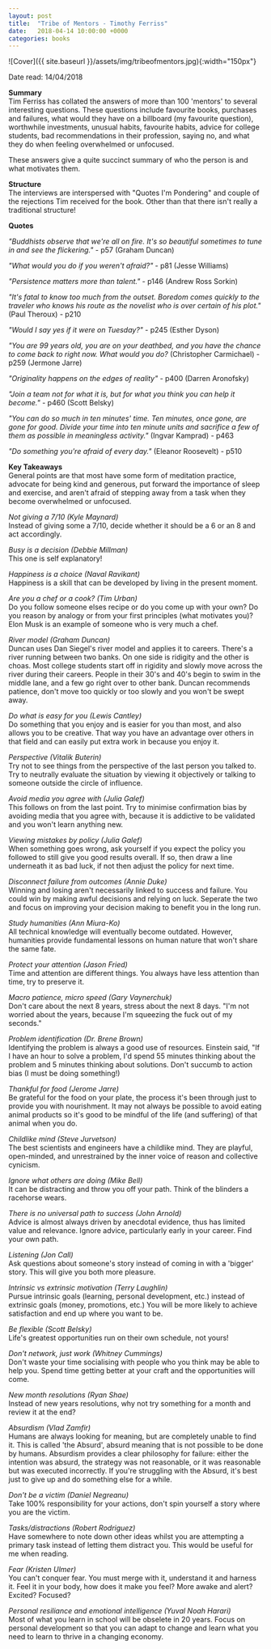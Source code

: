 ```yaml
---
layout: post
title:  "Tribe of Mentors - Timothy Ferriss"
date:   2018-04-14 10:00:00 +0000
categories: books
---
```

![Cover]({{ site.baseurl }}/assets/img/tribeofmentors.jpg){:width="150px"}

Date read: 14/04/2018

**Summary**  
Tim Ferriss has collated the answers of more than 100 'mentors' to several interesting questions. These questions include favourite books, purchases and failures, what would they have on a billboard (my favourite question), worthwhile investments, unusual habits, favourite habits, advice for college students, bad recommendations in their profession, saying no, and what they do when feeling overwhelmed or unfocused.

These answers give a quite succinct summary of who the person is and what motivates them.

**Structure**  
The interviews are interspersed with "Quotes I'm Pondering" and couple of the rejections Tim received for the book. Other than that there isn't really a traditional structure!

**Quotes**

*"Buddhists observe that we're all on fire. It's so beautiful sometimes to tune in and see the flickering."* - p57 (Graham Duncan)

*"What would you do if you weren't afraid?"* - p81 (Jesse Williams)

*"Persistence matters more than talent."* - p146 (Andrew Ross Sorkin)

*"It's fatal to know too much from the outset. Boredom comes quickly to the traveler who knows his route as the novelist who is over certain of his plot."* (Paul Theroux) - p210 

*"Would I say yes if it were on Tuesday?"* - p245 (Esther Dyson)

*"You are 99 years old, you are on your deathbed, and you have the chance to come back to right now. What would you do?* (Christopher Carmichael) - p259 (Jermone Jarre)

*"Originality happens on the edges of reality"* - p400 (Darren Aronofsky)

*"Join a team not for what it is, but for what you think you can help it become."* - p460 (Scott Belsky)

*"You can do so much in ten minutes' time. Ten minutes, once gone, are gone for good. Divide your time into ten minute units and sacrifice a few of them as possible in meaningless activity."* (Ingvar Kamprad) - p463

*"Do something you're afraid of every day."* (Eleanor Roosevelt) - p510

**Key Takeaways**  
General points are that most have some form of meditation practice, advocate for being kind and generous, put forward the importance of sleep and exercise, and aren't afraid of stepping away from a task when they become overwhelmed or unfocused.

*Not giving a 7/10 (Kyle Maynard)*  
Instead of giving some a 7/10, decide whether it should be a 6 or an 8 and act accordingly.

*Busy is a decision (Debbie Millman)*  
This one is self explanatory!

*Happiness is a choice (Naval Ravikant)*  
Happiness is a skill that can be developed by living in the present moment.

*Are you a chef or a cook? (Tim Urban)*  
Do you follow someone elses recipe or do you come up with your own? Do you reason by analogy or from your first principles (what motivates you)? Elon Musk is an example of someone who is very much a chef.

*River model (Graham Duncan)*  
Duncan uses Dan Siegel's river model and applies it to careers. There's a river running between two banks. On one side is ridigity and the other is choas. Most college students start off in rigidity and slowly move across the river during their careers. People in their 30's and 40's begin to swim in the middle lane, and a few go right over to other bank. Duncan recommends patience, don't move too quickly or too slowly 
and you won't be swept away.

*Do what is easy for you (Lewis Cantley)*  
Do something that you enjoy and is easier for you than most, and also allows you to be creative. That way you have an advantage over others in that field and can easily put extra work in because you enjoy it.

*Perspective (Vitalik Buterin)*  
Try not to see things from the perspective of the last person you talked to. Try to neutrally evaluate the situation by viewing it objectively or talking to someone outside the circle of influence.

*Avoid media you agree with (Julia Galef)*  
This follows on from the last point. Try to minimise confirmation bias by avoiding media that you agree with, because it is addictive to be validated and you won't learn anything new.

*Viewing mistakes by policy (Julia Galef)*  
When something goes wrong, ask yourself if you expect the policy you followed to still give you good results overall. If so, then draw a line underneath it as bad luck, if not then adjust the policy for next time.

*Disconnect failure from outcomes (Annie Duke)*  
Winning and losing aren't necessarily linked to success and failure. You could win by making awful decisions and relying on luck. Seperate the two and focus on improving your decision making to benefit you in the long run.

*Study humanities (Ann Miura-Ko)*  
All technical knowledge will eventually become outdated. However, humanities provide fundamental lessons on human nature that won't share the same fate.

*Protect your attention (Jason Fried)*  
Time and attention are different things. You always have less attention than time, try to preserve it.

*Macro patience, micro speed (Gary Vaynerchuk)*  
Don't care about the next 8 years, stress about the next 8 days. "I'm not worried about the years, because I'm squeezing the fuck out of my seconds."

*Problem identification (Dr. Brene Brown)*  
Identifying the problem is always a good use of resources. Einstein said, "If I have an hour to solve a problem, I'd spend 55 minutes thinking about the problem and 5 minutes thinking about solutions. Don't succumb to action bias (I must be doing something!)

*Thankful for food (Jerome Jarre)*  
Be grateful for the food on your plate, the process it's been through just to provide you with nourishment. It may not always be possible to avoid eating animal products so it's good to be mindful of the life (and suffering) of that animal when you do.

*Childlike mind (Steve Jurvetson)*  
The best scientists and engineers have a childlike mind. They are playful, open-minded, and unrestrained by the inner voice of reason and collective cynicism.

*Ignore what others are doing (Mike Bell)*  
It can be distracting and throw you off your path. Think of the blinders a racehorse wears.

*There is no universal path to success (John Arnold)*  
Advice is almost always driven by anecdotal evidence, thus has limited value and relevance. Ignore advice, particularly early in your career. Find your own path.

*Listening (Jon Call)*  
Ask questions about someone's story instead of coming in with a 'bigger' story. This will give you both more pleasure.

*Intrinsic vs extrinsic motivation (Terry Laughlin)*  
Pursue intrinsic goals (learning, personal development, etc.) instead of extrinsic goals (money, promotions, etc.) You will be more likely to achieve satisfaction and end up where you want to be.

*Be flexible (Scott Belsky)*  
Life's greatest opportunities run on their own schedule, not yours!

*Don't network, just work (Whitney Cummings)*  
Don't waste your time socialising with people who you think may be able to help you. Spend time getting better at your craft and the opportunities will come.

*New month resolutions (Ryan Shae)*  
Instead of new years resolutions, why not try something for a month and review it at the end?

*Absurdism (Vlad Zamfir)*  
Humans are always looking for meaning, but are completely unable to find it. This is called 'the Absurd', absurd meaning that is not possible to be done by humans. Absurdism provides a clear philosophy for failure: either the intention was absurd, the strategy was not reasonable, or it was reasonable but was executed incorrectly. If you're struggling with the Absurd, it's best just to give up and do something else for a while.

*Don't be a victim (Daniel Negreanu)*  
Take 100% responsibility for your actions, don't spin yourself a story where you are the victim.

*Tasks/distractions (Robert Rodriguez)*  
Have somewhere to note down other ideas whilst you are attempting a primary task instead of letting them distract you. This would be useful for me when reading.

*Fear (Kristen Ulmer)*  
You can't conquer fear. You must merge with it, understand it and harness it. Feel it in your body, how does it make you feel? More awake and alert? Excited? Focused?

*Personal resiliance and emotional intelligence (Yuval Noah Harari)*  
Most of what you learn in school will be obselete in 20 years. Focus on personal development so that you can adapt to change and learn what you need to learn to thrive in a changing economy.